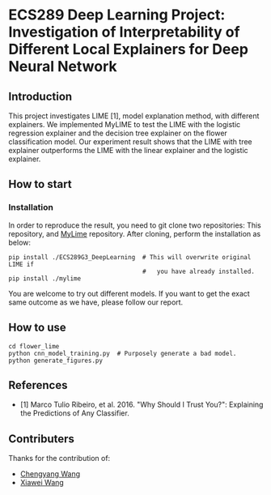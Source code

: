 # ECS289 Deep Learning Project: Investigation of Interpretability of Different Local Explainers for Deep Neural Network

## Introduction

This project investigates LIME [1], model explanation method, with different explainers. We implemented MyLIME to test the LIME with the logistic regression explainer and the decision tree explainer on the flower classification model. Our experiment result shows that the LIME with tree explainer outperforms the LIME with the linear explainer and the logistic explainer.

## How to start

### Installation

In order to reproduce the result, you need to git clone two repositories: This repository, and [MyLime](https://github.com/fangzhouli/mylime) repository. After cloning, perform the installation as below:
```console
pip install ./ECS289G3_DeepLearning  # This will overwrite original LIME if
                                     #   you have already installed.
pip install ./mylime
```

You are welcome to try out different models. If you want to get the exact same outcome as we have, please follow our report.

## How to use

```console
cd flower_lime
python cnn_model_training.py  # Purposely generate a bad model.
python generate_figures.py
```
## References

- [1] Marco Tulio Ribeiro, et al. 2016. "Why Should I Trust You?": Explaining the Predictions of Any Classifier.

## Contributers

Thanks for the contribution of:
- [Chengyang Wang](https://github.com/cyywang-git)
- [Xiawei Wang](https://github.com/Xiawei29)
